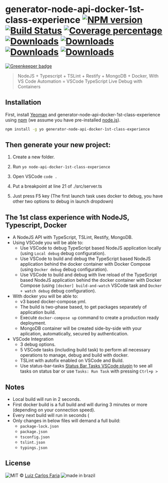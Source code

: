 # generator-node-api-docker-1st-class-experience [![NPM version][npm-image]][npm-url] [![Build Status][travis-image]][travis-url] [![Coverage percentage][coveralls-image]][coveralls-url] [![Downloads][npm-downloads-week]][npm-url] [![Downloads][npm-downloads-month]][npm-url] [![Downloads][npm-downloads-year]][npm-url] [![Downloads][npm-downloads-all]][npm-url]

[![Greenkeeper badge](https://badges.greenkeeper.io/luizcarlosfaria/generator-node-api-docker-1st-class-experience.svg)](https://greenkeeper.io/)
> NodeJS + Typescript + TSLint + Restify + MongoDB + Docker, With VS Code Automation = VSCode TypeScript Live Debug with Containers

## Installation

First, install [Yeoman](http://yeoman.io) and generator-node-api-docker-1st-class-experience using [npm](https://www.npmjs.com/) (we assume you have pre-installed [node.js](https://nodejs.org/)).

```bash
npm install -g yo generator-node-api-docker-1st-class-experience
```

## Then generate your new project:

1. Create a new folder.

2. Run ```yo node-api-docker-1st-class-experience```

3. Open VSCode `code .`

4. Put a breakpoint at line 21 of ./src/server.ts 

5. Just press F5 key (The first launch task uses docker to debug, you have other two options to debug in launch dropdown)

## The 1st class experience with NodeJS, Typescript, Docker

 * A NodeJS API with TypeScript, TSLint, Restify, MongoDB.
 * Using VSCode you will be able to:
    * Use VSCode to debug TypeScript based NodeJS application locally (using `Local debug` debug configuration).
    * Use VSCode to build and debug the TypeScript based NodeJS application behind the docker container with Docker Compose (using `Docker debug` debug configuration).
    * Use VSCode to build and debug with live reload of the TypeScript based NodeJS application behind the docker container with Docker Compose (using `[docker] build-and-watch` VSCode task and `Docker + watch debug` debug configuration).
 * With docker you will be able to:
    * v3 based docker-compose.yml.
    * The build is two-phase based, to get packages separately of application build.
    * Execute `docker-compose up` command to create a production ready deployment.
    * MongoDB container will be created side-by-side with your aplication, automatically, secured by authentication.
 * VSCode Integration
    * 3 debug options.
    * 5 VSCode tasks (including build task) to perform all necessary operations to manage, debug and build with docker.
    * TSLint with autofix enabled on VSCode and Build.
    * Use status-bar-tasks [Status Bar Tasks VSCode plugin][status-bar-tasks-url]  to see all tasks on status bar or use `Tasks: Run Task` with pressing `Ctrl+p >`
 
## Notes
* Local build will run in 2 seconds.
* First docker build is a full build and will during 3 minutes or more (depending on your connection speed).
* Every next build will run in seconds (
* Only changes in below files will demand a full build:
  * `package-lock.json`
  * `package.json`
  * `tsconfig.json`
  * `tslint.json`
  * `typings.json`

## License

![MIT][npm-license] © [Luiz Carlos Faria](http://luizcarlosfaria.net/) ![made in brazil][brazil]


[brazil]:http://www.goal.cc/content/images/flags/28.png
[npm-image]: https://badge.fury.io/js/generator-node-api-docker-1st-class-experience.svg
[npm-url]: https://npmjs.org/package/generator-node-api-docker-1st-class-experience
[travis-image]: https://travis-ci.org/luizcarlosfaria/generator-node-api-docker-1st-class-experience.svg?branch=master
[travis-url]: https://travis-ci.org/luizcarlosfaria/generator-node-api-docker-1st-class-experience
[daviddm-image]: https://david-dm.org/luizcarlosfaria/generator-node-api-docker-1st-class-experience.svg?theme=shields.io
[daviddm-url]: https://david-dm.org/luizcarlosfaria/generator-node-api-docker-1st-class-experience
[coveralls-image]: https://coveralls.io/repos/luizcarlosfaria/generator-node-api-docker-1st-class-experience/badge.svg
[coveralls-url]: https://coveralls.io/r/luizcarlosfaria/generator-node-api-docker-1st-class-experience
[status-bar-tasks-url]:https://marketplace.visualstudio.com/items?itemName=GuardRex.status-bar-tasks
[dependencies]:https://img.shields.io/david/luizcarlosfaria/generator-node-api-docker-1st-class-experience.svg



[npm-downloads-all]:https://img.shields.io/npm/dt/generator-node-api-docker-1st-class-experience.svg
[npm-downloads-week]:https://img.shields.io/npm/dw/generator-node-api-docker-1st-class-experience.svg
[npm-downloads-month]:https://img.shields.io/npm/dm/generator-node-api-docker-1st-class-experience.svg
[npm-downloads-year]:https://img.shields.io/npm/dy/generator-node-api-docker-1st-class-experience.svg
[npm-license]:https://img.shields.io/npm/l/generator-node-api-docker-1st-class-experience.svg